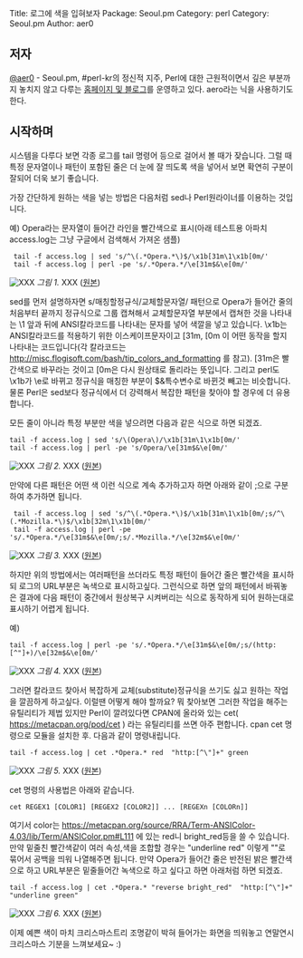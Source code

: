 Title:    로그에 색을 입혀보자
Package:  Seoul.pm
Category: perl
Category: Seoul.pm
Author:   aer0

저자
-----

[@aer0][twitter-aer0] -
Seoul.pm, #perl-kr의 정신적 지주,
Perl에 대한 근원적이면서 깊은 부분까지 놓치지 않고 다루는 [홈페이지 및 블로그][home-aer0]를 운영하고 있다.
aero라는 닉을 사용하기도 한다.


시작하며
---------

시스템을 다루다 보면 각종 로그를 tail 명령어 등으로 걸어서 볼 때가 잦습니다.
그럴 때 특정 문자열이나 패턴이 포함된 줄은 더 눈에 잘 띄도록 색을 넣어서 보면
확연히 구분이 잘되어 더욱 보기 좋습니다.

가장 간단하게 원하는 색을 넣는 방법은 다음처럼 sed나 Perl원라이너를 이용하는 것입니다.

예) Opera라는 문자열이 들어간 라인을 빨간색으로 표시(아래 테스트용 아파치 access.log는 그냥 구글에서 검색해서 가져온 샘플)

```
 tail -f access.log | sed 's/^\(.*Opera.*\)$/\x1b[31m\1\x1b[0m/'
 tail -f access.log | perl -pe 's/.*Opera.*/\e[31m$&\e[0m/'
```

![XXX][img-1-resize]
*그림 1.* XXX ([원본][img-1])

sed를 먼저 설명하자면 s/매칭할정규식/교체할문자열/ 패턴으로 Opera가 들어간 줄의 처음부터 끝까지 정규식으로 그룹 캡쳐해서 교체할문자열 부분에서 캡쳐한 것을 나타내는 \1 앞과 뒤에 ANSI칼라코드를 나타내는 문자를 넣어 색깔을 넣고 있습니다. \x1b는 ANSI칼라코드를 적용하기 위한 이스케이프문자이고 [31m, [0m 이 어떤 동작을 할지 나타내는 코드입니다(각 칼라코드는 http://misc.flogisoft.com/bash/tip_colors_and_formatting 를 참고). [31m은 빨간색으로 바꾸라는 것이고 [0m은 다시 원상태로 돌리라는 뜻입니다. 그리고 perl도 \x1b가 \e로 바뀌고 정규식을 매칭한 부분이 $&특수변수로 바뀐것 빼고는 비슷합니다. 물론 Perl은 sed보다 정규식에서 더 강력해서 복잡한 패턴을 찾아야 할 경우에 더 유용합니다.

모든 줄이 아니라 특정 부분만 색을 넣으려면 다음과 같은 식으로 하면 되겠죠.

```
tail -f access.log | sed 's/\(Opera\)/\x1b[31m\1\x1b[0m/'
tail -f access.log | perl -pe 's/Opera/\e[31m$&\e[0m/'
````

![XXX][img-2-resize]
*그림 2.* XXX ([원본][img-2])

만약에 다른 패턴은 어떤 색 이런 식으로 계속 추가하고자 하면 아래와 같이 ;으로 구분하여 추가하면 됩니다.

```
 tail -f access.log | sed 's/^\(.*Opera.*\)$/\x1b[31m\1\x1b[0m/;s/^\(.*Mozilla.*\)$/\x1b[32m\1\x1b[0m/'
 tail -f access.log | perl -pe 's/.*Opera.*/\e[31m$&\e[0m/;s/.*Mozilla.*/\e[32m$&\e[0m/'
``` 

![XXX][img-3-resize]
*그림 3.* XXX ([원본][img-3])

하지만 위의 방법에서는 여러패턴을 쓰더라도 특정 패턴이 들어간 줄은 빨간색을 표시하되 로그의 URL부분은 녹색으로 표시하고싶다. 그런식으로 하면 앞의 패턴에서 바꿔놓은 결과에 다음 패턴이 중간에서 원상복구 시켜버리는 식으로 동작하게 되어 원하는대로 표시하기 어렵게 됩니다.

예)
```
tail -f access.log | perl -pe 's/.*Opera.*/\e[31m$&\e[0m/;s/(http:[^"]+)/\e[32m$&\e[0m/'
```

![XXX][img-4-resize]
*그림 4.* XXX ([원본][img-4])

그러면 칼라코드 찾아서 복잡하게 교체(substitute)정규식을 쓰기도 싫고 원하는 작업을 깔끔하게 하고싶다. 이럴땐 어떻게 해야 할까요? 뭐 찾아보면 그러한 작업을 해주는 유틸리티가 제법 있지만 Perl이 깔려있다면 CPAN에 올라와 있는 cet( https://metacpan.org/pod/cet ) 라는 유틸리티를 쓰면 아주 편합니다. cpan cet 명령으로 모듈을 설치한 후. 다음과 같이 명령내립니다.
  
```
tail -f access.log | cet .*Opera.* red  "http:[^\"]+" green
```

![XXX][img-5-resize]
*그림 5.* XXX ([원본][img-5])

cet 명령의 사용법은 아래와 같습니다.
```
cet REGEX1 [COLOR1] [REGEX2 [COLOR2]] ... [REGEXn [COLORn]]
```

여기서 color는 https://metacpan.org/source/RRA/Term-ANSIColor-4.03/lib/Term/ANSIColor.pm#L111 에 있는 red니 bright_red등을 쓸 수 있습니다. 만약 밑줄친 빨간색같이 여러 속성,색을 조합할 경우는 "underline red" 이렇게 ""로 묶어서 공백을 띄워 나열해주면 됩니다. 만약 Opera가 들어간 줄은 반전된 밝은 빨간색으로 하고 URL부분은 밑줄들어간 녹색으로 하고 싶다고 하면 아래처럼 하면 되겠죠.

```
tail -f access.log | cet .*Opera.* "reverse bright_red"  "http:[^\"]+" "underline green"
```

![XXX][img-6-resize]
*그림 6.* XXX ([원본][img-6])

이제 예쁜 색이 마치 크리스마스트리 조명같이 박혀 들어가는 화면을 띄워놓고 연말연시 크리스마스 기분을 느껴보세요~ :)


[img-1]:          2014-12-15-1.png
[img-2]:          2014-12-15-2.png
[img-3]:          2014-12-15-3.png
[img-4]:          2014-12-15-4.png
[img-5]:          2014-12-15-5.png
[img-6]:          2014-12-15-6.png

[img-1-resize]:   2014-12-15-1_r.png
[img-2-resize]:   2014-12-15-2_r.png
[img-3-resize]:   2014-12-15-3_r.png
[img-4-resize]:   2014-12-15-4_r.png
[img-5-resize]:   2014-12-15-5_r.png
[img-6-resize]:   2014-12-15-6_r.png

[cpan-www-adventcalendar]:        https://metacpan.org/module/WWW::AdventCalendar
[cpan]:                           http://www.cpan.org/
[home-aer0]:                      http://aero.sarang.net/
[home-perlbrew]:                  http://perlbrew.pl/
[twitter-aer0]:                   http://twitter.com/#!/aer0

